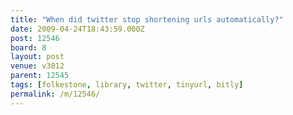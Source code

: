 ```yaml
---
title: "When did twitter stop shortening urls automatically?"
date: 2009-04-24T18:43:59.000Z
post: 12546
board: 8
layout: post
venue: v3012
parent: 12545
tags: [folkestone, library, twitter, tinyurl, bitly]
permalink: /m/12546/
---
```


